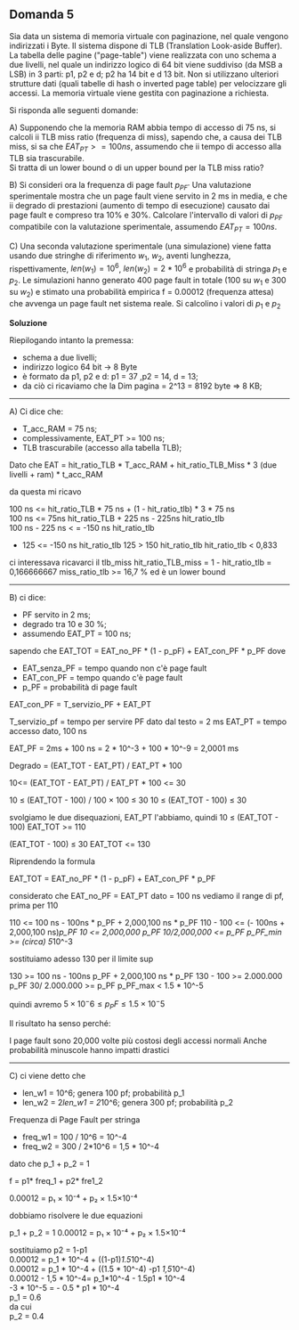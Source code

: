 ## Domanda 5

Sia data un sistema di memoria virtuale con paginazione, nel quale vengono indirizzati i Byte. II sistema
dispone di TLB (Translation Look-aside Buffer). La tabella delle pagine ("page-table") viene realizzata con
uno schema a due livelli, nel quale un indirizzo logico di 64 bit viene suddiviso (da MSB a LSB) in 3
parti: p1, p2 e d; p2 ha 14 bit e d 13 bit. Non si utilizzano ulteriori strutture dati (quali tabelle di hash o
inverted page table) per velocizzare gli accessi. La memoria virtuale viene gestita con paginazione a
richiesta.

Si risponda alle seguenti domande:

A) Supponendo che la memoria RAM abbia tempo di accesso di 75 ns, si calcoli ii TLB miss ratio
(frequenza di miss), sapendo che, a causa dei TLB miss, si sa che $EAT_{PT}>= 100 ns$,
assumendo che ii tempo di accesso alla TLB sia trascurabile.<br>
Si tratta di un lower bound o di un upper bound per la TLB miss ratio?

B) Si consideri ora la frequenza di page fault $p_{PF}$· Una valutazione sperimentale mostra che un
page fault viene servito in 2 ms in media, e che ii degrado di prestazioni (aumento di tempo di
esecuzione) causato dai page fault e compreso tra 10% e 30%. Calcolare l'intervallo di valori
di $p_{PF}$ compatibile con la valutazione sperimentale, assumendo $EAT_{PT} = 100 ns$.

C) Una seconda valutazione sperimentale (una simulazione) viene fatta usando due stringhe di
riferimento $w_1$, $w_2$, aventi lunghezza, rispettivamente, $len(w_1)=10^6$, $len(w_2)=2*10^6$ e probabilità
di stringa $p_1$ e $p_2$. Le simulazioni hanno generato 400 page fault in totale (100 su $w_1$ e 300 su
$w_2$) e stimato una probabilità empirica f = 0.00012 (frequenza attesa) che avvenga un page
fault net sistema reale. Si calcolino i valori di $p_1$ e $p_2$


**Soluzione**

Riepilogando intanto la premessa:<br>
* schema a due livelli;
* indirizzo logico 64 bit -> 8 Byte
* è formato da p1, p2 e d: p1 = 37 ,p2 = 14, d = 13;
* da ciò ci ricaviamo che la Dim pagina = 2^13 = 8192 byte => 8 KB;

---

A) Ci dice che:
* T_acc_RAM = 75 ns;
* complessivamente, EAT_PT >= 100 ns;
* TLB trascurabile (accesso alla tabella TLB);

Dato che EAT = hit_ratio_TLB * T_acc_RAM + hit_ratio_TLB_Miss * 3 (due livelli + ram) * t_acc_RAM

da questa mi ricavo

100 ns <= hit_ratio_TLB * 75 ns + (1 - hit_ratio_tlb) * 3 * 75 ns <br>
100 ns <= 75ns hit_ratio_TLB + 225 ns - 225ns hit_ratio_tlb <br>
100 ns - 225 ns < = -150 ns hit_ratio_tlb
- 125 <= -150 ns hit_ratio_tlb
125 > 150 hit_ratio_tlb
hit_ratio_tlb < 0,833

ci interessava ricavarci il tlb_miss
hit_ratio_TLB_miss = 1 - hit_ratio_tlb = 0,166666667
miss_ratio_tlb >= 16,7  % ed è un lower bound

---

B) ci dice:
* PF servito in 2 ms;
* degrado tra 10 e 30 %;
* assumendo EAT_PT = 100 ns;

sapendo che
EAT_TOT = EAT_no_PF * (1 - p_pF) + EAT_con_PF * p_PF
dove 
* EAT_senza_PF = tempo quando non c'è page fault
* EAT_con_PF = tempo quando c'è page fault
* p_PF = probabilità di page fault

EAT_con_PF = T_servizio_PF + EAT_PT

T_servizio_pf = tempo per servire PF dato dal testo = 2 ms
EAT_PT = tempo accesso dato, 100 ns

EAT_PF = 2ms + 100 ns = 2 * 10^-3 + 100 * 10^-9 = 2,0001 ms

Degrado = (EAT_TOT - EAT_PT) / EAT_PT * 100

10<= (EAT_TOT - EAT_PT) / EAT_PT * 100 <= 30

10 ≤ (EAT_TOT - 100) / 100 × 100 ≤ 30
10 ≤ (EAT_TOT - 100) ≤ 30

svolgiamo le due disequazioni, EAT_PT l'abbiamo, quindi
10 ≤ (EAT_TOT - 100)
EAT_TOT >= 110

(EAT_TOT - 100) ≤ 30
EAT_TOT <= 130

Riprendendo la formula

EAT_TOT = EAT_no_PF * (1 - p_pF) + EAT_con_PF * p_PF

considerato che EAT_no_PF = EAT_PT dato = 100 ns
vediamo il range di pf, prima per 110

110 <= 100 ns - 100ns * p_PF + 2,000,100 ns * p_PF
110 - 100  <= (- 100ns + 2,000,100 ns)*p_PF
10 <= 2,000,000  p_PF
10/2,000,000  <= p_PF
p_PF_min >= (circa) 5*10^-3

sostituiamo adesso 130 per il limite sup

130 >= 100 ns - 100ns p_PF + 2,000,100 ns * p_PF
130 - 100 >= 2.000.000 p_PF
30/ 2.000.000 >= p_PF
p_PF_max < 1.5 * 10^-5

quindi avremo
$5×10^-6 ≤ p_PF ≤ 1.5×10^-5$

Il risultato ha senso perché:

I page fault sono 20,000 volte più costosi degli accessi normali
Anche probabilità minuscole hanno impatti drastici

---

C) ci viene detto che

* len_w1 = 10^6; genera 100 pf; probabilità p_1
* len_w2 = 2*len_w1 = 2*10^6; genera 300 pf; probabilità p_2

Frequenza di Page Fault per stringa
* freq_w1 = 100 / 10^6 = 10^-4
* freq_w2 = 300 / 2*10^6 = 1,5 * 10^-4

dato che
p_1 + p_2 = 1

f = p1* freq_1 + p2* fre1_2

0.00012 = p₁ × 10⁻⁴ + p₂ × 1.5×10⁻⁴

dobbiamo risolvere le due equazioni

p_1 + p_2 = 1
0.00012 = p₁ × 10⁻⁴ + p₂ × 1.5×10⁻⁴

sostituiamo p2 = 1-p1<br>
0.00012 = p_1 * 10^-4 + ((1-p1)*1.5*10^-4)<br>
0.00012 = p_1 * 10^-4 + ((1.5 * 10^-4)  -p1 *1,5*10^-4)<br>
0.00012 - 1,5 * 10^-4= p_1*10^-4 - 1.5p1 * 10^-4<br>
-3 * 10^-5 = - 0.5 * p1 * 10^-4<br>
p_1 = 0.6<br>
da cui<br>
p_2 = 0.4


